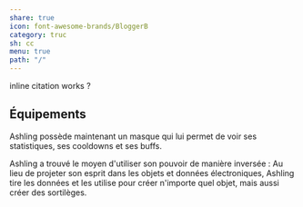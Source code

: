 ```yaml
---  
share: true  
icon: font-awesome-brands/BloggerB  
category: truc  
sh: cc  
menu: true  
path: "/"  
---  
```

  
inline citation works ?  
  
## Équipements  
  
Ashling possède maintenant un masque qui lui permet de voir ses statistiques, ses cooldowns et ses buffs.  
  
  
  
Ashling a trouvé le moyen d'utiliser son pouvoir de manière inversée : Au lieu de projeter son esprit dans les objets et données électroniques, Ashling tire les données et les utilise pour créer n'importe quel objet, mais aussi créer des sortilèges.